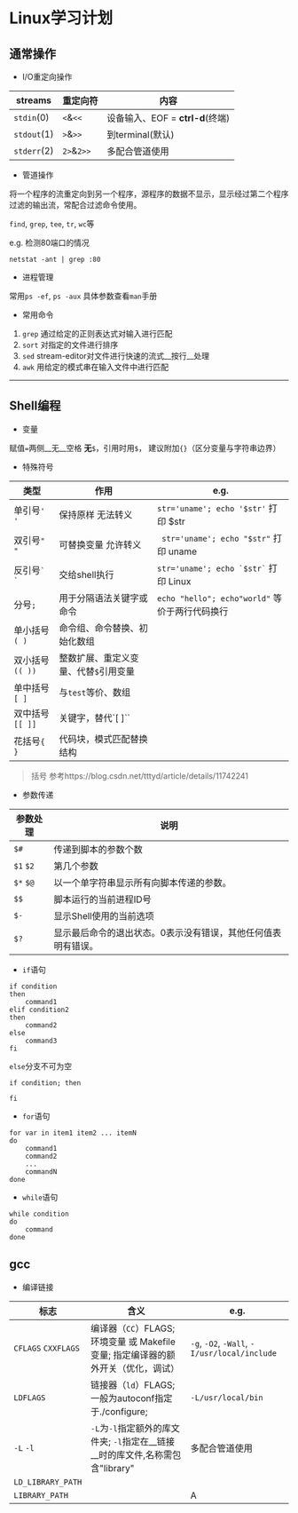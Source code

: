 # Linux学习计划

## 通常操作

*  I/O重定向操作

streams       |     重定向符         |   内容
--------      |     ------          |  ----
`stdin`(0)    |   `<`&`<<`          |  设备输入、EOF = __ctrl-d__(终端)
`stdout`(1)   |   `>`&`>>`          |  到terminal(默认)
`stderr`(2)   |   `2>`&`2>>`        |  多配合管道使用

*  管道操作

将一个程序的流重定向到另一个程序，源程序的数据不显示，显示经过第二个程序过滤的输出流，常配合过滤命令使用。

`find`, `grep`, `tee`, `tr`, `wc`等

e.g. 检测80端口的情况
```
netstat -ant | grep :80
```


*  进程管理

常用`ps -ef`, `ps -aux`  具体参数查看`man`手册

*  常用命令

  1. `grep` 通过给定的正则表达式对输入进行匹配
  2. `sort` 对指定的文件进行排序
  3. `sed` stream-editor对文件进行快速的流式__按行__处理
  4. `awk` 用给定的模式串在输入文件中进行匹配


----

## Shell编程

* 变量

赋值`=`两侧__无__空格 __无__`$`，引用时用`$`， 建议附加`{}`（区分变量与字符串边界）

* 特殊符号

类型      |     作用      |  e.g.
  -----      |       ----       |   ----
单引号`' '`         | 保持原样 无法转义          |   ```str='uname'; echo '$str'``` 打印 $str
双引号`" "`       | 可替换变量 允许转义     |   ``` str='uname'; echo "$str"``` 打印 uname
反引号`` ` ` ``  | 交给shell执行 | ``` str='uname'; echo `$str` ``` 打印 Linux
分号`;`  |  用于分隔语法关键字或命令 |  ``` echo "hello"; echo"world" ``` 等价于两行代码换行
单小括号`( )`   | 命令组、命令替换、初始化数组
双小括号`(( ))`  | 整数扩展、重定义变量、代替`$`引用变量
单中括号`[ ]`  |  与`test`等价、数组
双中括号`[[ ]]`  |  关键字，替代`[ ]``
花括号`{ }`  |  代码块，模式匹配替换结构

> 括号 参考https://blog.csdn.net/tttyd/article/details/11742241

* 参数传递

参数处理          |           说明
    ----                  |         ----
  `$#`                |   传递到脚本的参数个数
`$1` `$2`        |  第几个参数
`$*` `$@`       |  以一个单字符串显示所有向脚本传递的参数。
`$$`                  |  脚本运行的当前进程ID号
`$-`                  |  显示Shell使用的当前选项
`$?`                  |  显示最后命令的退出状态。0表示没有错误，其他任何值表明有错误。

* `if`语句

```
if condition
then
    command1
elif condition2
then
    command2
else
    command3
fi
```

`else`分支不可为空

```
if condition; then

fi
```

* `for`语句

```
for var in item1 item2 ... itemN
do
    command1
    command2
    ...
    commandN
done
```

* `while`语句

```
while condition
do
    command
done
```

## gcc

* 编译链接

标志       |     含义         |   e.g.
--------      |     ------          |  ----
`CFLAGS` `CXXFLAGS`   |   编译器（`CC`）FLAGS; 环境变量 或 Makefile变量; 指定编译器的额外开关（优化，调试）    |   `-g`, `-O2`, `-Wall`, `-I/usr/local/include`
`LDFLAGS`   |   链接器（`ld`）FLAGS; 一般为autoconf指定于./configure;           |  `-L/usr/local/bin`
`-L` `-l`   |   `-L`为`-l`指定额外的库文件夹; `-l`指定在__链接__时的库文件,名称需包含"library"       |  多配合管道使用
`LD_LIBRARY_PATH`  |   |
`LIBRARY_PATH`  |   |A
